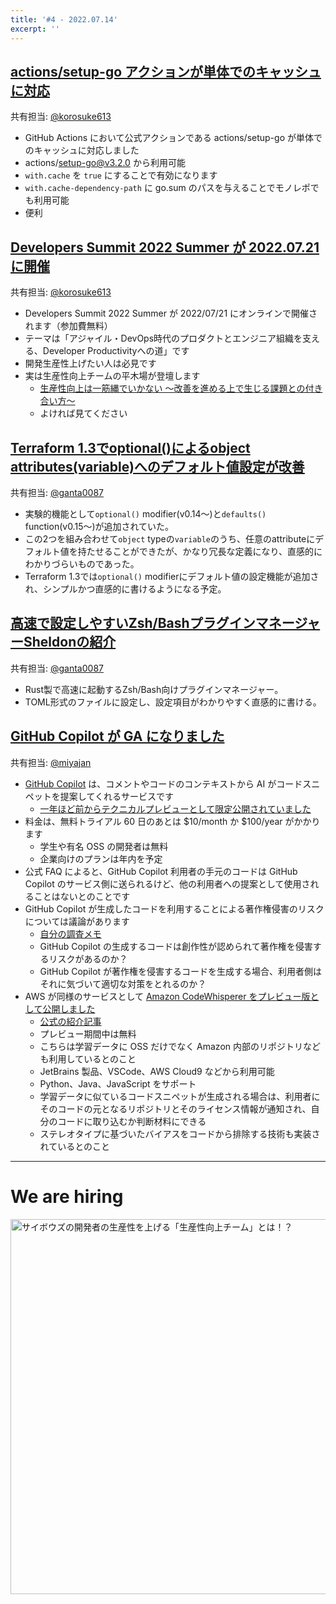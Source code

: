 ```yaml
---
title: '#4 - 2022.07.14'
excerpt: ''
---
```


## [actions/setup-go アクションが単体でのキャッシュに対応](https://github.com/actions/setup-go/releases/tag/v3.2.0)

共有担当: [@korosuke613](https://github.com/korosuke613)

- GitHub Actions において公式アクションである actions/setup-go が単体でのキャッシュに対応しました
- actions/setup-go@v3.2.0 から利用可能
- `with.cache` を `true` にすることで有効になります
- `with.cache-dependency-path` に go.sum のパスを与えることでモノレポでも利用可能
- 便利

## [Developers Summit 2022 Summer が 2022.07.21 に開催](https://event.shoeisha.jp/devsumi/20220721)

共有担当: [@korosuke613](https://github.com/korosuke613)

- Developers Summit 2022 Summer が 2022/07/21 にオンラインで開催されます（参加費無料）
- テーマは「アジャイル・DevOps時代のプロダクトとエンジニア組織を支える、Developer Productivityへの道」です
- 開発生産性上げたい人は必見です
- 実は生産性向上チームの平木場が登壇します
  - [生産性向上は一筋縄でいかない ～改善を進める上で生じる課題との付き合い方～](https://event.shoeisha.jp/devsumi/20220721/session/3841/)
  - よければ見てください

## [Terraform 1.3でoptional()によるobject attributes(variable)へのデフォルト値設定が改善](https://zenn.dev/jrsyo/articles/83bbcff7e08ab8)

共有担当: [@ganta0087](https://twitter.com/ganta0087)

- 実験的機能として`optional()` modifier(v0.14〜)と`defaults()` function(v0.15〜)が追加されていた。
- この2つを組み合わせて`object` typeの`variable`のうち、任意のattributeにデフォルト値を持たせることができたが、かなり冗長な定義になり、直感的にわかりづらいものであった。
- Terraform 1.3では`optional()` modifierにデフォルト値の設定機能が追加され、シンプルかつ直感的に書けるようになる予定。

## [高速で設定しやすいZsh/BashプラグインマネージャーSheldonの紹介](https://zenn.dev/ganta/articles/e1e0746136ce67)

共有担当: [@ganta0087](https://twitter.com/ganta0087)

- Rust製で高速に起動するZsh/Bash向けプラグインマネージャー。
- TOML形式のファイルに設定し、設定項目がわかりやすく直感的に書ける。

## [GitHub Copilot が GA になりました](https://github.blog/2022-06-21-github-copilot-is-generally-available-to-all-developers/)

共有担当: [@miyajan](https://twitter.com/miyajan)

- [GitHub Copilot](https://github.com/features/copilot/) は、コメントやコードのコンテキストから AI がコードスニペットを提案してくれるサービスです
  - [一年ほど前からテクニカルプレビューとして限定公開されていました](https://github.blog/2021-06-29-introducing-github-copilot-ai-pair-programmer/)
- 料金は、無料トライアル 60 日のあとは $10/month か $100/year がかかります
  - 学生や有名 OSS の開発者は無料
  - 企業向けのプランは年内を予定
- 公式 FAQ によると、GitHub Copilot 利用者の手元のコードは GitHub Copilot のサービス側に送られるけど、他の利用者への提案として使用されることはないとのことです
- GitHub Copilot が生成したコードを利用することによる著作権侵害のリスクについては議論があります
  - [自分の調査メモ](https://zenn.dev/miyajan/scraps/3567cee380280c)
  - GitHub Copilot の生成するコードは創作性が認められて著作権を侵害するリスクがあるのか？
  - GitHub Copilot が著作権を侵害するコードを生成する場合、利用者側はそれに気づいて適切な対策をとれるのか？
- AWS が同様のサービスとして [Amazon CodeWhisperer をプレビュー版として公開しました](https://aws.amazon.com/jp/blogs/aws/now-in-preview-amazon-codewhisperer-ml-powered-coding-companion/)
  - [公式の紹介記事](https://aws.amazon.com/jp/blogs/machine-learning/introducing-amazon-codewhisperer-the-ml-powered-coding-companion/)
  - プレビュー期間中は無料
  - こちらは学習データに OSS だけでなく Amazon 内部のリポジトリなども利用しているとのこと
  - JetBrains 製品、VSCode、AWS Cloud9 などから利用可能
  - Python、Java、JavaScript をサポート
  - 学習データに似ているコードスニペットが生成される場合は、利用者にそのコードの元となるリポジトリとそのライセンス情報が通知され、自分のコードに取り込むか判断材料にできる
  - ステレオタイプに基づいたバイアスをコードから排除する技術も実装されているとのこと

---

# We are hiring

<a href="https://note.com/cybozu_dev/n/n1c1b44bf72f6">
<img src="https://user-images.githubusercontent.com/471182/156986297-b189ef3d-98d3-4490-af5c-007a4ab47e5e.png" alt="サイボウズの開発者の生産性を上げる「生産性向上チーム」とは！？" width="600">
</a>
